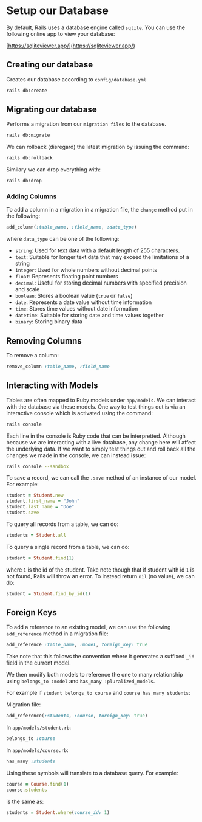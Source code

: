 # Setup our Database

By default, Rails uses a database engine called `sqlite`. You can use the following online app to view your database:

[https://sqliteviewer.app/](https://sqliteviewer.app/)

## Creating our database

Creates our database according to `config/database.yml`

```bash
rails db:create
```

## Migrating our database

Performs a migration from our `migration files` to the database.

```bash
rails db:migrate
```

We can rollback (disregard) the latest migration by issuing the command:

```bash
rails db:rollback
```

Similary we can drop everything with:

```bash
rails db:drop
```

### Adding Columns

To add a column in a migration in a migration file, the `change` method put in the following:

```ruby
add_column(:table_name, :field_name, :date_type)
```

where `data_type` can be one of the following:

* `string`: Used for text data with a default length of 255 characters.
* `text`: Suitable for longer text data that may exceed the limitations of a string
* `integer`: Used for whole numbers without decimal points
* `float`: Represents floating point numbers
* `decimal`: Useful for storing decimal numbers with specified precision and scale
* `boolean`: Stores a boolean value (`true` or `false`)
* `date`: Represents a date value without time information
* `time`: Stores time values without date information
* `datetime`: Suitable for storing date and time values together
* `binary`: Storing binary data

## Removing Columns

To remove a column:

```ruby
remove_column :table_name, :field_name
```

## Interacting with Models

Tables are often mapped to Ruby models under `app/models`. We can interact with the database via these models. One way to test things out is via an interactive console which is activated using the command:

```bash
rails console
```

Each line in the console is Ruby code that can be interpretted. Although because we are interacting with a live database, any change here will affect the underlying data. If we want to simply test things out and roll back all the changes we made in the console, we can instead issue:

```bash
rails console --sandbox
```

To save a record, we can call the `.save` method of an instance of our model. For example:

```ruby
student = Student.new
student.first_name = "John"
student.last_name = "Doe"
student.save
```

To query all records from a table, we can do:

```ruby
students = Student.all
```

To query a single record from a table, we can do:

```ruby
student = Student.find(1)
```

where `1` is the id of the student. Take note though that if student with id `1` is not found, Rails will throw an error. To instead return `nil` (no value), we can do:

```ruby
student = Student.find_by_id(1)
```

## Foreign Keys

To add a reference to an existing model, we can use the following `add_reference` method in a migration file:

```ruby
add_reference :table_name, :model, foreign_key: true
```

Take note that this follows the convention where it generates a suffixed `_id` field in the current model. 

We then modify both models to reference the one to many relationship using `belongs_to :model` and `has_many :pluralized_models`.

For example if `student belongs_to course` and `course has_many students`:

Migration file:

```ruby
add_reference(:students, :course, foreign_key: true)
```

In `app/models/student.rb`:

```ruby
belongs_to :course
```

In `app/models/course.rb`:

```ruby
has_many :students
```

Using these symbols will translate to a database query. For example:

```ruby
course = Course.find(1)
course.students
```

is the same as:

```ruby
students = Student.where(course_id: 1)
```
